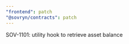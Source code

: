 ```yaml
---
"frontend": patch
"@sovryn/contracts": patch
---
```


SOV-1101: utility hook to retrieve asset balance
